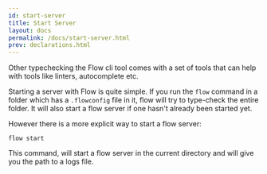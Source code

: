 ```yaml
---
id: start-server
title: Start Server
layout: docs
permalink: /docs/start-server.html
prev: declarations.html
---
```


Other typechecking the Flow cli tool comes with a set of tools that can help with tools like
linters, autocomplete etc.

Starting a server with Flow is quite simple. If you run the `flow` command in a folder which has
a `.flowconfig` file in it, flow will try to type-check the entire folder. It will also start a flow server if one hasn't already been started yet.

However there is a more explicit way to start a flow server:

```
flow start
```

This command, will start a flow server in the current directory and will give you the path to a logs file.
